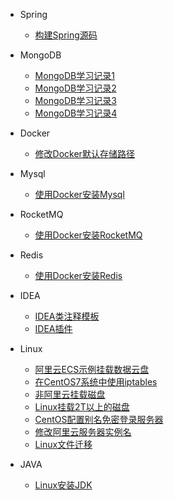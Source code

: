 * Spring
	* [构建Spring源码](/Spring/1.build-spring-source) 

* MongoDB
	* [MongoDB学习记录1](/MongoDB/mongo-note1)
	* [MongoDB学习记录2](/MongoDB/mongo-note2)
	* [MongoDB学习记录3](/MongoDB/mongo-note3)
	* [MongoDB学习记录4](/MongoDB/mongo-note4)

* Docker
	* [修改Docker默认存储路径](/Docker/1.modify-store-path) 

* Mysql
  * [使用Docker安装Mysql](/Mysql/install)

* RocketMQ
  * [使用Docker安装RocketMQ](/RocketMQ/install)

* Redis
  * [使用Docker安装Redis](/Redis/install)

* IDEA
  * [IDEA类注释模板](/IDEA/code-template)
  * [IDEA插件](/IDEA/idea-plugin)


* Linux
  * [阿里云ECS示例挂载数据云盘](/Linux/mount_vdb)
  * [在CentOS7系统中使用iptables](/Linux/firewall)
  * [非阿里云挂载磁盘](/Linux/mount_noaliyun)
  * [Linux挂载2T以上的磁盘](/Linux/Linux挂载2T以上的磁盘)
  * [CentOS配置别名免密登录服务器](/Linux/centos_login_with_alis)
  * [修改阿里云服务器实例名](/Linux/aliyun_modify_hostname)
  * [Linux文件迁移](/Linux/Linux下迁移文件)
  
* JAVA
  * [Linux安装JDK](/java/JDK_install)


